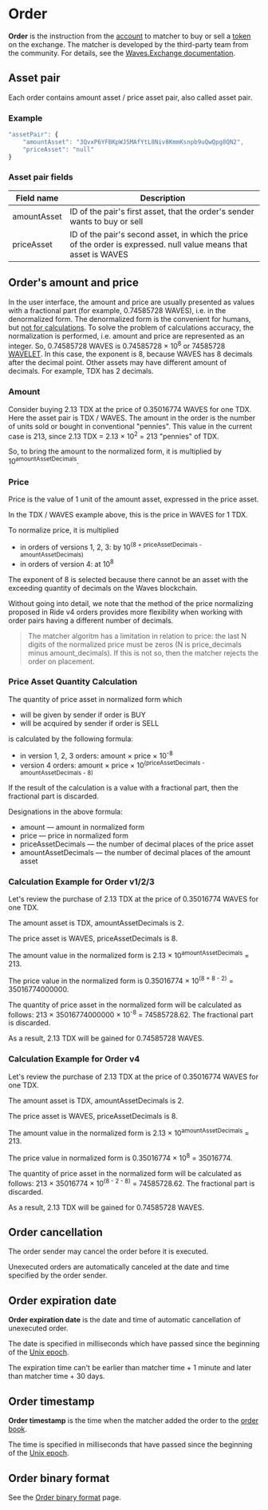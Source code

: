 # Order

**Order** is the instruction from the [account](/en/blockchain/account/) to matcher to buy or sell a [token](/en/blockchain/token/) on the exchange.
The matcher is developed by the third-party team from the community. For details, see the [Waves.Exchange documentation](https://docs.waves.exchange/en/waves-matcher/).

## Asset pair

Each order contains amount asset / price asset pair, also called asset pair.

### Example

```js
"assetPair": {
    "amountAsset": "3QvxP6YFBKpWJSMAfYtL8Niv8KmmKsnpb9uQwQpg8QN2",
    "priceAsset": "null"
}
```

### Asset pair fields

| Field name | Description |
|---|---|
| amountAsset | ID of the pair's first asset, that the order's sender wants to buy or sell |
| priceAsset | ID of the pair's second asset, in which the price of the order is expressed. null value means that asset is WAVES |

## Order's amount and price

In the user interface, the amount and price are usually presented as values with a fractional part (for example, 0.74585728 WAVES), i.e. in the denormalized form. The denormalized form is the convenient for humans, but [not for calculations](https://en.wikipedia.org/wiki/Round-off_error). To solve the problem of calculations accuracy, the normalization is performed, i.e. amount and price are represented as an integer. So, 0.74585728 WAVES is 0.74585728 × 10<sup>8</sup> or 74585728 [WAVELET](/en/blockchain/token/waves). In this case, the exponent is 8, because WAVES has 8 decimals after the decimal point. Other assets may have different amount of decimals. For example, TDX has 2 decimals.

### Amount

Consider buying 2.13 TDX at the price of 0.35016774 WAVES for one TDX. Here the asset pair is TDX / WAVES. The amount in the order is the number of units sold or bought in conventional "pennies". This value in the current case is 213, since 2.13 TDX = 2.13 × 10<sup>2</sup> = 213 "pennies" of TDX.

So, to bring the amount to the normalized form, it is multiplied by 10<sup>amountAssetDecimals</sup>.

### Price

Price is the value of 1 unit of the amount asset, expressed in the price asset.

In the TDX / WAVES example above, this is the price in WAVES for 1 TDX.

To normalize price, it is multiplied

* in orders of versions 1, 2, 3: by 10<sup>(8 + priceAssetDecimals - amountAssetDecimals)</sup>
* in orders of version 4: at 10<sup>8</sup>

The exponent of 8 is selected because there cannot be an asset with the exceeding quantity of decimals on the Waves blockchain.

Without going into detail, we note that the method of the price normalizing proposed in Ride v4 orders provides more flexibility when working with order pairs having a different number of decimals.

> The matcher algoritm has a limitation in relation to price: the last N digits of the normalized price must be zeros (N is price_decimals minus amount_decimals). If this is not so, then the matcher rejects the order on placement.

### Price Asset Quantity Calculation

The quantity of price asset in normalized form which

* will be given by sender if order is BUY
* will be acquired by sender if order is SELL

is calculated by the following formula:

* in version 1, 2, 3 orders: amount × price × 10<sup>-8</sup>
* version 4 orders: amount × price × 10<sup>(priceAssetDecimals - amountAssetDecimals - 8)</sup>

If the result of the calculation is a value with a fractional part, then the fractional part is discarded.

Designations in the above formula:

* amount — amount in normalized form
* price — price in normalized form
* priceAssetDecimals — the number of decimal places of the price asset
* amountAssetDecimals — the number of decimal places of the amount asset

### Calculation Example for Order v1/2/3

Let's review the purchase of 2.13 TDX at the price of 0.35016774 WAVES for one TDX.

The amount asset is TDX, amountAssetDecimals is 2.

The price asset is WAVES, priceAssetDecimals is 8.

The amount value in the normalized form is 2.13 × 10<sup>amountAssetDecimals</sup> = 213.

The price value in the normalized form is 0.35016774 × 10<sup>(8 + 8 - 2)</sup> = 35016774000000.

The quantity of price asset in the normalized form will be calculated as follows: 213 × 35016774000000 × 10<sup>-8</sup> = 74585728.62. The fractional part is discarded.

As a result, 2.13 TDX will be gained for 0.74585728 WAVES.

### Calculation Example for Order v4

Let's review the purchase of 2.13 TDX at the price of 0.35016774 WAVES for one TDX.

The amount asset is TDX, amountAssetDecimals is 2.

The price asset is WAVES, priceAssetDecimals is 8.

The amount value in the normalized form is 2.13 × 10<sup>amountAssetDecimals</sup> = 213.

The price value in normalized form is 0.35016774 × 10<sup>8</sup> = 35016774.

The quantity of price asset in the normalized form will be calculated as follows: 213 × 35016774 × 10<sup>(8 - 2 - 8)</sup> = 74585728.62. The fractional part is discarded.

As a result, 2.13 TDX will be gained for 0.74585728 WAVES.

## Order cancellation

The order sender may cancel the order before it is executed.

Unexecuted orders are automatically canceled at the date and time specified by the order sender.

## Order expiration date

**Order expiration date** is the date and time of automatic cancellation of unexecuted order.

The date is specified in milliseconds which have passed since the beginning of the [Unix epoch](https://en.wikipedia.org/wiki/Unix_time).

The expiration time can't be earlier than matcher time + 1 minute and later than matcher time + 30 days.

## Order timestamp

**Order timestamp** is the time when the matcher added the order to the [order book](https://en.wikipedia.org/wiki/Order_book_%28trading%29).

The time is specified in milliseconds that have passed since the beginning of the [Unix epoch](https://en.wikipedia.org/wiki/Unix_time).

## Order binary format

See the [Order binary format](/en/blockchain/binary-format/order-binary-format) page.
